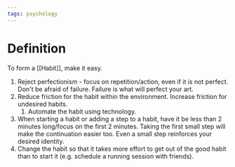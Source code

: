 ```yaml
---
tags: psychology
---
```


# Definition

To form a [[Habit]], make it easy.

1) Reject perfectionism - focus on repetition/action, even if it is not perfect. Don't be afraid of failure. Failure is what will perfect your art.
2) Reduce friction for the habit within the environment. Increase friction for undesired habits.
	1) Automate the habit using technology.
3) When starting a habit or adding a step to a habit, have it be less than 2 minutes long/focus on the first 2 minutes. Taking the first small step will make the continuation easier too. Even a small step reinforces your desired identity.
4) Change the habit so that it takes more effort to get out of the good habit than to start it (e.g. schedule a running session with friends).